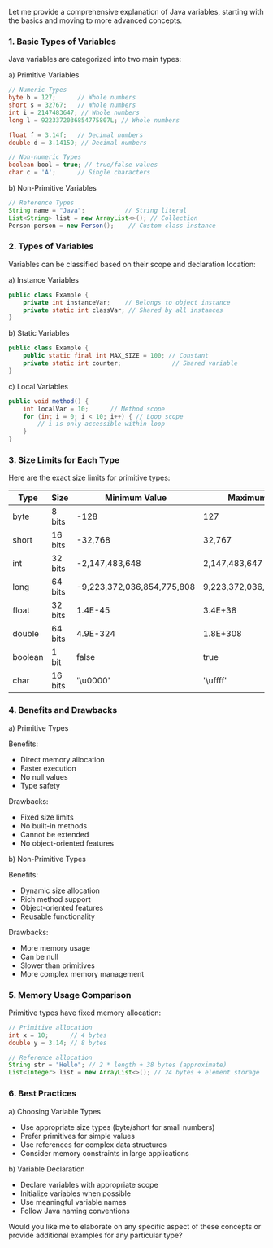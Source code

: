 Let me provide a comprehensive explanation of Java variables, starting with the basics and moving to more advanced concepts.

###  1. Basic Types of Variables

Java variables are categorized into two main types:

a) Primitive Variables

```java
// Numeric Types
byte b = 127;      // Whole numbers
short s = 32767;   // Whole numbers
int i = 2147483647; // Whole numbers
long l = 9223372036854775807L; // Whole numbers

float f = 3.14f;   // Decimal numbers
double d = 3.14159; // Decimal numbers

// Non-numeric Types
boolean bool = true; // true/false values
char c = 'A';      // Single characters
```

b) Non-Primitive Variables

```java
// Reference Types
String name = "Java";           // String literal
List<String> list = new ArrayList<>(); // Collection
Person person = new Person();    // Custom class instance
```

###  2. Types of Variables

Variables can be classified based on their scope and declaration location:

a) Instance Variables

```java
public class Example {
    private int instanceVar;    // Belongs to object instance
    private static int classVar; // Shared by all instances
}
```

b) Static Variables

```java
public class Example {
    public static final int MAX_SIZE = 100; // Constant
    private static int counter;              // Shared variable
}
```

c) Local Variables

```java
public void method() {
    int localVar = 10;      // Method scope
    for (int i = 0; i < 10; i++) { // Loop scope
        // i is only accessible within loop
    }
}
```

###  3. Size Limits for Each Type

Here are the exact size limits for primitive types:

| Type | Size | Minimum Value | Maximum Value |
| --- | --- | --- | --- |
| byte | 8 bits | -128 | 127 |
| short | 16 bits | -32,768 | 32,767 |
| int | 32 bits | -2,147,483,648 | 2,147,483,647 |
| long | 64 bits | -9,223,372,036,854,775,808 | 9,223,372,036,854,775,807 |
| float | 32 bits | 1.4E-45 | 3.4E+38 |
| double | 64 bits | 4.9E-324 | 1.8E+308 |
| boolean | 1 bit | false | true |
| char | 16 bits | '\u0000' | '\uffff' |

###  4. Benefits and Drawbacks

a) Primitive Types

Benefits:

- Direct memory allocation
- Faster execution
- No null values
- Type safety

Drawbacks:

- Fixed size limits
- No built-in methods
- Cannot be extended
- No object-oriented features

b) Non-Primitive Types

Benefits:

- Dynamic size allocation
- Rich method support
- Object-oriented features
- Reusable functionality

Drawbacks:

- More memory usage
- Can be null
- Slower than primitives
- More complex memory management

###  5. Memory Usage Comparison

Primitive types have fixed memory allocation:

```java
// Primitive allocation
int x = 10;      // 4 bytes
double y = 3.14; // 8 bytes

// Reference allocation
String str = "Hello"; // 2 * length + 38 bytes (approximate)
List<Integer> list = new ArrayList<>(); // 24 bytes + element storage
```

###  6. Best Practices

a) Choosing Variable Types

- Use appropriate size types (byte/short for small numbers)
- Prefer primitives for simple values
- Use references for complex data structures
- Consider memory constraints in large applications

b) Variable Declaration

- Declare variables with appropriate scope
- Initialize variables when possible
- Use meaningful variable names
- Follow Java naming conventions

Would you like me to elaborate on any specific aspect of these concepts or provide additional examples for any particular type?
